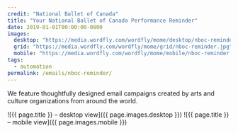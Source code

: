 ```yaml
---
credit: "National Ballet of Canada"
title: "Your National Ballet of Canada Performance Reminder"
date: 2019-01-01T00:00:00-0800
images:
  desktop: "https://media.wordfly.com/wordfly/mome/desktop/nboc-reminder.jpg"
  grid: "https://media.wordfly.com/wordfly/mome/grid/nboc-reminder.jpg"
  mobile: "https://media.wordfly.com/wordfly/mome/mobile/nboc-reminder.jpg"
tags:
  - automation
permalink: /emails/nboc-reminder/
---
```

We feature thoughtfully designed email campaigns created by arts and culture organizations from around the world.

![{{ page.title }} – desktop view]({{ page.images.desktop }})
![{{ page.title }} – mobile view]({{ page.images.mobile }})
